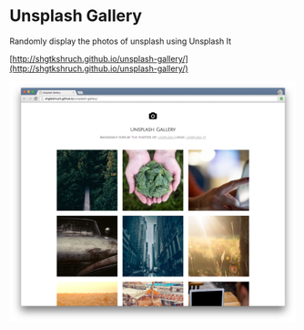 # Unsplash Gallery
Randomly display the photos of unsplash using Unsplash It

[http://shgtkshruch.github.io/unsplash-gallery/](http://shgtkshruch.github.io/unsplash-gallery/)


![screenshot](https://github.com/shgtkshruch/unsplash-gallery/blob/master/screenshot.png?raw=true)
